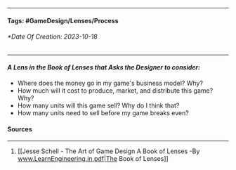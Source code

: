 __________________________________________________________________________
#### **Tags:** #GameDesign/Lenses/Process
###### *Date Of Creation: 2023-10-18
__________________________________________________________________________

#### ***A Lens in the Book of Lenses that Asks the Designer to consider:***
- Where does the money go in my game's business model? Why?
- How much will it cost to produce, market, and distribute this game? Why?
- How many units will this game sell? Why do I think that?
- How many units need to sell before my game breaks even?
#### Sources
__________________________________________________________________________
1. [[Jesse Schell - The Art of Game Design A Book of Lenses -By www.LearnEngineering.in.pdf|The Book of Lenses]]